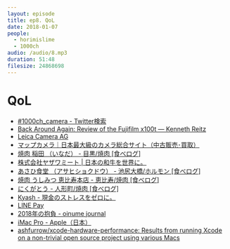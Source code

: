 ```yaml
---
layout: episode
title: ep8. QoL
date: 2018-01-07
people:
  - horimislime
  - 1000ch
audio: /audio/8.mp3
duration: 51:48
filesize: 24868698
---
```


# QoL

- [#1000ch_camera - Twitter検索](https://twitter.com/search?q=%231000ch_camera)
- [Back Around Again: Review of the Fujifilm x100t — Kenneth Reitz](https://www.kennethreitz.org/essays/back-around-again-review-of-the-fujifilm-x100t)
- [Leica Camera AG](https://jp.leica-camera.com/)
- [マップカメラ｜日本最大級のカメラ総合サイト（中古販売･買取）](https://www.mapcamera.com/)
- [焼肉 稲田 （いなだ） - 目黒/焼肉 [食べログ]](https://tabelog.com/tokyo/A1316/A131601/13049914/)
- [株式会社ヤザワミート | 日本の和牛を世界に。](http://www.kuroge-wagyu.com/)
- [あさひ食堂 （アサヒショクドウ） - 池尻大橋/ホルモン [食べログ]](https://tabelog.com/tokyo/A1317/A131705/13019241/)
- [焼肉 うしみつ 恵比寿本店 - 恵比寿/焼肉 [食べログ]](https://tabelog.com/tokyo/A1303/A130302/13204541/)
- [にくがとう - 人形町/焼肉 [食べログ]](https://tabelog.com/tokyo/A1302/A130204/13168436/)
- [Kyash - 現金のストレスをゼロに。](https://kyash.co/)
- [LINE Pay](https://line.me/ja/pay/card)
- [2018年の抱負 - oinume journal](http://oinume.hatenablog.com/entry/resolution-in-2018)
- [iMac Pro - Apple（日本）](https://www.apple.com/jp/imac-pro/)
- [ashfurrow/xcode-hardware-performance: Results from running Xcode on a non-trivial open source project using various Macs](https://github.com/ashfurrow/xcode-hardware-performance)
